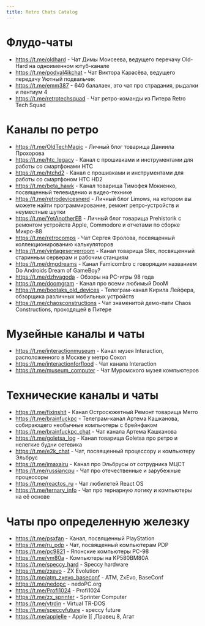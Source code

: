 ```yaml
---
title: Retro Chats Catalog
---
```


# Флудо-чаты
* https://t.me/oldhard - Чат Димы Моисеева, ведущего перечачу Old-Hard на одноименном ютуб-канале
* https://t.me/podval4ikchat - Чат Виктора Карасёва, ведущего передачу Уютный подвальчик
* https://t.me/emm387 - 640 балалаек, это чат про страдания, рыдалки и пентиум 4
* https://t.me/retrotechsquad - Чат ретро-команды из Питера Retro Tech Squad
# Каналы по ретро
* https://t.me/OldTechMagic - Личный блог товарища Даниила Прохорова
* https://t.me/htc_legacy - Канал с прошивками и инструментами для работы со смартфонами HTC
* https://t.me/htchd2 - Канал с прошивками и инструментами для работы со смартфоном HTC HD2
* https://t.me/beta_hawk - Канал товарища Тимофея Мокиенко, посвященный телевиденио и видео-технике
* https://t.me/retrodevicesnerd - Личный блог Limows, на котором вы можете найти программирование, ремонт ретро-устройств и неуместные шутки
* https://t.me/YetAnotherEB - Личный блог товарища Prehistorik с ремонтом устройств Apple, Commodore и отчетами по сборке Микро-88
* https://t.me/retrocomps - Чат Сергея Фролова, посвященный коллекционированию калькуляторов
* https://t.me/vintageserverroom - Канал товарища Slex, посвященный старинным серверам и рабочим станциям
* https://t.me/dmgdreams - Канал Famicombro с говорящим названием Do Androids Dream of GameBoy?
* https://t.me/dzhvagoda - Обзоры на PC-игры 98 года
* https://t.me/doomgram - Канал про всеми любимый DooM
* https://t.me/bootaks_old_devices - Телеграм-канал Кирила Лейфера, обзорщика различных мобильных устройств
* https://t.me/chaosconstructions - Чат знаменитой демо-пати Chaos Constructions, проходящей в Питере
# Музейные каналы и чаты
* https://t.me/interactionmuseum - Канал музея Interaction, расположенного в Москве у метро Сокол
* https://t.me/interactionforflood - Чат канала Interaction
* https://t.me/museum_computer - Чат Муромского музея компьютеров
# Технические каналы и чаты
* https://t.me/fixinshit - Канал Остросюжетный Ремонт товарища Merro
* https://t.me/brainfuckpc - Телеграм-канал Артема Кашканова, собирающего необычные компьютеры с брейнфаком
* https://t.me/brainfuckpc_chat - Чат канала Артема Кашканова
* https://t.me/goletsa_log - Канал товарища Goletsa про ретро и нелегкие будни сетевика
* https://t.me/e2k_chat - Чат, посвященный процессору и компьютеру Эльбрус
* https://t.me/imaxairu - Канал про Эльбрусы от сотрудника МЦСТ
* https://t.me/russiancpu - Чат про отечественные и зарубежные процессоры
* https://t.me/reactos_ru - Чат любилетей React OS
* https://t.me/ternary_info - Чат про тернарную логику и компьютеры на её основе
# Чаты про определенную железку
* https://t.me/psxfan - Канал, посвященный PlayStation
* https://t.me/ru_pdp - Чат, посвященный компьютерам PDP
* https://t.me/pc9821 - Японские компьютеры PC-98
* https://t.me/vm80a - Компьютеры на КР580ВМ80А
* https://t.me/speccy_hard - Speccy hardware
* https://t.me/zxevo - ZX Evolution
* https://t.me/atm_zxevo_baseconf - АТМ, ZxEvo, BaseConf
* https://t.me/nedopc - nedoPC.org
* https://t.me/Profi1024 - Profi1024
* https://t.me/zx_sprinter - Sprinter Computer
* https://t.me/vtrdin - Virtual TR-DOS
* https://t.me/speccyfuture - speccy future
* https://t.me/appleIIe - Apple ][ ,Правец 8, Агат
